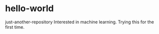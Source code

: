 # hello-world
just-another-repository
Interested in machine learning. Trying this for the first time.
